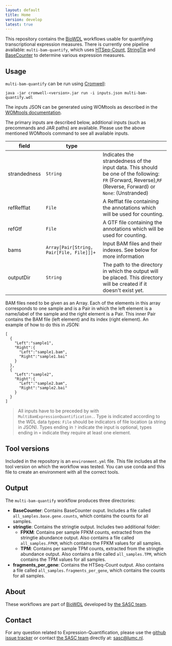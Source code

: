 ```yaml
---
layout: default
title: Home
version: develop
latest: true
---
```


This repository contains the [BioWDL](https://github.com/biowdl)
workflows usable for quantifying transcriptional expression measures.
There is currently one pipeline available: `multi-bam-quantify`,
which uses [HTSeq-Count](http://htseq.readthedocs.io/en/master/count.html),
[StringTie](https://ccb.jhu.edu/software/stringtie/) and
[BaseCounter](https://biopet.github.io/basecounter/index.html) to
determine various expression measures.

## Usage
`multi-bam-quantify` can be run using
[Cromwell](http://cromwell.readthedocs.io/en/stable/):

```
java -jar cromwell-<version>.jar run -i inputs.json multi-bam-quantify.wdl
```

The inputs JSON can be generated using WOMtools as described in the [WOMtools
documentation](http://cromwell.readthedocs.io/en/stable/WOMtool/).

The primary inputs are described below, additional inputs (such as precommands
and JAR paths) are available. Please use the above mentioned WOMtools command
to see all available inputs.

| field | type | |
|-|-|-|
| strandedness | `String` |  Indicates the strandedness of the input data. This should be one of the following: `FR` (Forward, Reverse),`RF` (Reverse, Forward) or  `None`: (Unstranded) |
| refRefflat | `File` | A Refflat file containing the annotations which will be used for counting. |
| refGtf | `File` | A GTF file containing the annotations which will be used for counting.
| bams | `Array[Pair[String, Pair[File, File]]]+` | Input BAM files and their indexes. See below for more information |
| outputDir | `String` | The path to the directory in which the output will be placed. This directory will be created if it doesn't exist yet. |

BAM files need to be given as an Array. Each of the elements in this array
corresponds to one sample and is a Pair in which the left element is a
name/label of the sample and the right element is a Pair. This inner Pair
contains the BAM file (left element) and its index (right element).
An example of how to do this in JSON:
```
[
  {
    "Left":"sample1",
    "Right":{
      "Left":"sample1.bam",
      "Right":"sample1.bai"
    }
  },
  {
    "Left":"sample2",
    "Right":{
      "Left":"sample2.bam",
      "Right":"sample2.bai"
    }
  }
]
```

>All inputs have to be preceded by with `MultiBamExpressionQuantification.`.
Type is indicated according to the WDL data types: `File` should be indicators
of file location (a string in JSON). Types ending in `?` indicate the input is
optional, types ending in `+` indicate they require at least one element.

## Tool versions
Included in the repository is an `environment.yml` file. This file includes
all the tool version on which the workflow was tested. You can use conda and
this file to create an environment with all the correct tools.

## Output
The `multi-bam-quantify` workflow produces three directories:
- **BaseCounter**: Contains BaseCounter ouput. Includes a file called
`all_samples.base.gene.counts`, which contains the counts for all samples.
- **stringtie**: Contains the stringtie output. Includes two additional folder:
  - **FPKM**: Contains per sample FPKM counts, extracted from the stringtie
  abundance output. Also contains a file called `all_samples.FPKM`, which
  contains the FPKM values for all samples.
  - **TPM**: Contains per sample TPM counts, extracted from the stringtie
  abundance output. Also contains a file called `all_samples.TPM`, which
  contains the TPM values for all samples.
- **fragments_per_gene**: Contains the HTSeq-Count output. Also contains a file
called `all_samples.fragments_per_gene`, which contains the counts for all
samples.

## About
These workflows are part of [BioWDL](https://biowdl.github.io/)
developed by [the SASC team](http://sasc.lumc.nl/).

## Contact
<p>
  <!-- Obscure e-mail address for spammers -->
For any question related to Expression-Quantification, please use the
<a href='https://github.com/biowdl/expression-quantification/issues'>github issue tracker</a>
or contact
 <a href='http://sasc.lumc.nl/'>the SASC team</a> directly at: <a href='&#109;&#97;&#105;&#108;&#116;&#111;&#58;&#115;&#97;&#115;&#99;&#64;&#108;&#117;&#109;&#99;&#46;&#110;&#108;'>
&#115;&#97;&#115;&#99;&#64;&#108;&#117;&#109;&#99;&#46;&#110;&#108;</a>.
</p>
